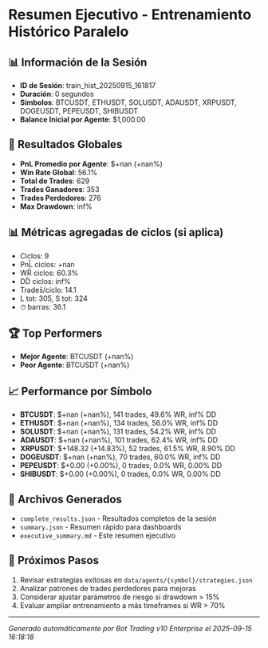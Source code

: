 # Resumen Ejecutivo - Entrenamiento Histórico Paralelo

## 📊 Información de la Sesión
- **ID de Sesión**: train_hist_20250915_161817
- **Duración**: 0 segundos
- **Símbolos**: BTCUSDT, ETHUSDT, SOLUSDT, ADAUSDT, XRPUSDT, DOGEUSDT, PEPEUSDT, SHIBUSDT
- **Balance Inicial por Agente**: $1,000.00

## 🎯 Resultados Globales
- **PnL Promedio por Agente**: $+nan (+nan%)
- **Win Rate Global**: 56.1%
- **Total de Trades**: 629
- **Trades Ganadores**: 353
- **Trades Perdedores**: 276
- **Max Drawdown**: inf%

## 📊 Métricas agregadas de ciclos (si aplica)
- Ciclos: 9
- PnL̄ ciclos: +nan
- WR̄ ciclos: 60.3%
- DD̄ ciclos: inf%
- Trades̄/ciclo: 14.1
- L tot: 305, S tot: 324
- ⏱̄ barras: 36.1


## 🏆 Top Performers
- **Mejor Agente**: BTCUSDT (+nan%)
- **Peor Agente**: BTCUSDT (+nan%)

## 📈 Performance por Símbolo
- **BTCUSDT**: $+nan (+nan%), 141 trades, 49.6% WR, inf% DD
- **ETHUSDT**: $+nan (+nan%), 134 trades, 56.0% WR, inf% DD
- **SOLUSDT**: $+nan (+nan%), 131 trades, 54.2% WR, inf% DD
- **ADAUSDT**: $+nan (+nan%), 101 trades, 62.4% WR, inf% DD
- **XRPUSDT**: $+148.32 (+14.83%), 52 trades, 61.5% WR, 8.90% DD
- **DOGEUSDT**: $+nan (+nan%), 70 trades, 60.0% WR, inf% DD
- **PEPEUSDT**: $+0.00 (+0.00%), 0 trades, 0.0% WR, 0.00% DD
- **SHIBUSDT**: $+0.00 (+0.00%), 0 trades, 0.0% WR, 0.00% DD

## 📁 Archivos Generados
- `complete_results.json` - Resultados completos de la sesión
- `summary.json` - Resumen rápido para dashboards
- `executive_summary.md` - Este resumen ejecutivo

## 🎯 Próximos Pasos
1. Revisar estrategias exitosas en `data/agents/{symbol}/strategies.json`
2. Analizar patrones de trades perdedores para mejoras
3. Considerar ajustar parámetros de riesgo si drawdown > 15%
4. Evaluar ampliar entrenamiento a más timeframes si WR > 70%

---
*Generado automáticamente por Bot Trading v10 Enterprise el 2025-09-15 16:18:18*
